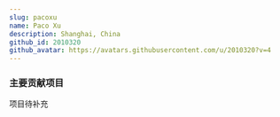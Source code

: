 ```yaml
---
slug: pacoxu
name: Paco Xu
description: Shanghai, China 
github_id: 2010320
github_avatar: https://avatars.githubusercontent.com/u/2010320?v=4
---
```


### 主要贡献项目

项目待补充
